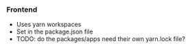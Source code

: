 ### Frontend
- Uses yarn workspaces
- Set in the package.json file
- TODO: do the packages/apps need their own yarn.lock file?
